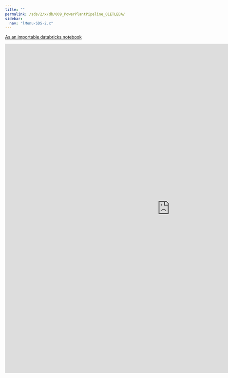 ```yaml
---
title: ""
permalink: /sds/2/x/db/009_PowerPlantPipeline_01ETLEDA/
sidebar:
  nav: "lMenu-SDS-2.x"
---
```


[As an importable databricks notebook](https://lamastex.github.io/scalable-data-science/sds/2/x/db/009_PowerPlantPipeline_01ETLEDA.html)

<iframe src="https://lamastex.github.io/scalable-data-science/sds/2/x/db/009_PowerPlantPipeline_01ETLEDA" width="1080" height="1080" frameborder="0"></iframe>
